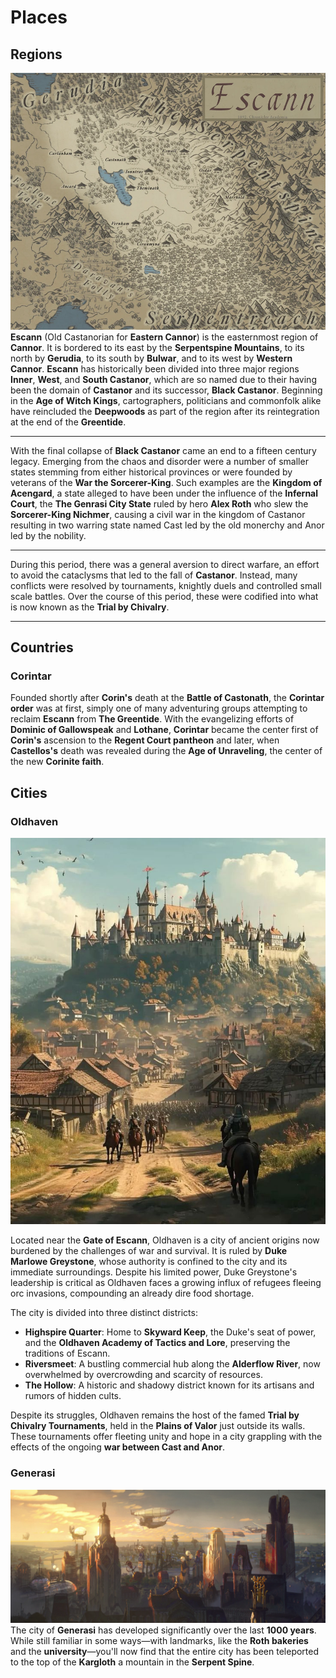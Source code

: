# Places
## Regions
![Escann](images/Escann_Map.webp)
**Escann** (Old Castanorian for **Eastern Cannor**) is the easternmost region of **Cannor**. It is bordered to its east by the **Serpentspine Mountains**, to its north by **Gerudia**, to its south by **Bulwar**, 
and to its west by **Western Cannor**. **Escann** has historically been divided into three major regions **Inner**, **West**, and **South Castanor**, which are so named due to their having been the domain of **Castanor** and its successor, **Black Castanor**. 
Beginning in the **Age of Witch Kings**, cartographers, politicians and commonfolk alike have reincluded the **Deepwoods** as part of the region after its reintegration at the end of the **Greentide**.

---

With the final collapse of **Black Castanor** came an end to a fifteen century legacy. Emerging from the chaos and disorder were a number of smaller states stemming from either historical provinces or were founded by veterans of the **War the Sorcerer-King**. 
Such examples are the **Kingdom of Acengard**, a state alleged to have been under the influence of the **Infernal Court**, the **The Genrasi City State** ruled by hero **Alex Roth** who slew the **Sorcerer-King Nichmer**, causing a civil war in the kingdom of Castanor resulting in two warring state named Cast led by the old monerchy and Anor led by the nobility.

---

During this period, there was a general aversion to direct warfare, an effort to avoid the cataclysms that led to the fall of **Castanor**. Instead, many conflicts were resolved by tournaments, knightly duels and controlled small scale battles. Over the course of this period,
these were codified into what is now known as the **Trial by Chivalry**.

---

## Countries
### **Corintar**

Founded shortly after **Corin's** death at the **Battle of Castonath**, the **Corintar order** was at first, simply one of many adventuring groups attempting to reclaim **Escann** from **The Greentide**.
With the evangelizing efforts of **Dominic of Gallowspeak** and **Lothane**, **Corintar** became the center first of **Corin's** ascension to the **Regent Court pantheon** and later, 
when **Castellos's** death was revealed during the **Age of Unraveling**, the center of the new **Corinite faith**.

## Cities


### **Oldhaven**
![Oldhaven](images/OldHaven.jpg)

Located near the **Gate of Escann**, Oldhaven is a city of ancient origins now burdened by the challenges of war and survival. It is ruled by **Duke Marlowe Greystone**, whose authority is confined to the city and its immediate surroundings. Despite his limited power, Duke Greystone's leadership is critical as Oldhaven faces a growing influx of refugees fleeing orc invasions, compounding an already dire food shortage.

The city is divided into three distinct districts:

- **Highspire Quarter**: Home to **Skyward Keep**, the Duke's seat of power, and the **Oldhaven Academy of Tactics and Lore**, preserving the traditions of Escann.
- **Riversmeet**: A bustling commercial hub along the **Alderflow River**, now overwhelmed by overcrowding and scarcity of resources.
- **The Hollow**: A historic and shadowy district known for its artisans and rumors of hidden cults.

Despite its struggles, Oldhaven remains the host of the famed **Trial by Chivalry Tournaments**, held in the **Plains of Valor** just outside its walls. These tournaments offer fleeting unity and hope in a city grappling with the effects of the ongoing **war between Cast and Anor**.


### **Generasi**
![Generasi](images/genrasi.webp)
The city of **Generasi** has developed significantly over the last **1000 years**. While still familiar in some ways—with landmarks,
like the **Roth bakeries** and the **university**—you'll now find that the entire city has been teleported to the top of the **Kargloth** a mountain in the **Serpent Spine**.